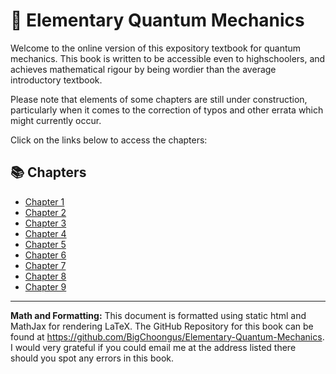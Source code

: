 # 📖 Elementary Quantum Mechanics

Welcome to the online version of this expository textbook for quantum mechanics. This book is written to be accessible even to highschoolers, and achieves mathematical rigour by being wordier than the average introductory textbook. 

Please note that elements of some chapters are still under construction, particularly when it comes to the correction of typos and other errata which might currently occur. 

Click on the links below to access the chapters:

## 📚 Chapters

- [Chapter 1](1.html)
- [Chapter 2](2.html)
- [Chapter 3](3.html)
- [Chapter 4](4.html)
- [Chapter 5](5.html)
- [Chapter 6](6.html)
- [Chapter 7](7.html)
- [Chapter 8](8.html)
- [Chapter 9](9.html)

---
**Math and Formatting:** This document is formatted using static html and MathJax for rendering LaTeX. The GitHub Repository for this book can be found at https://github.com/BigChoongus/Elementary-Quantum-Mechanics. I would very grateful if you could email me at the address listed there should you spot any errors in this book.
